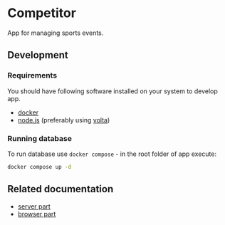 # Competitor

App for managing sports events.

## Development

### Requirements

You should have following software installed on your system to develop app.

- [docker](https://docs.docker.com/engine/install/)
- [node.js](https://nodejs.org/en) (preferably using [volta](https://docs.volta.sh/guide/getting-started))

### Running database

To run database use `docker compose` - in the root folder of app execute:

```bash
docker compose up -d
```

## Related documentation

- [server part](server/README.md)
- [browser part](browser/README.md)
